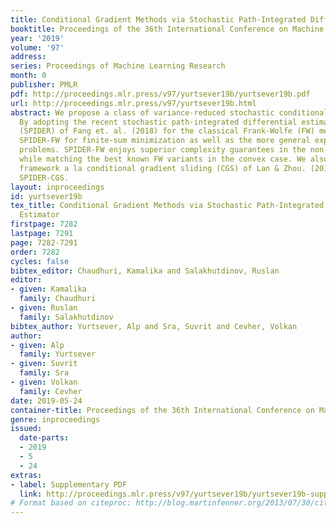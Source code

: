 ```yaml
---
title: Conditional Gradient Methods via Stochastic Path-Integrated Differential Estimator
booktitle: Proceedings of the 36th International Conference on Machine Learning
year: '2019'
volume: '97'
address: 
series: Proceedings of Machine Learning Research
month: 0
publisher: PMLR
pdf: http://proceedings.mlr.press/v97/yurtsever19b/yurtsever19b.pdf
url: http://proceedings.mlr.press/v97/yurtsever19b.html
abstract: We propose a class of variance-reduced stochastic conditional gradient methods.
  By adopting the recent stochastic path-integrated differential estimator technique
  (SPIDER) of Fang et. al. (2018) for the classical Frank-Wolfe (FW) method, we introduce
  SPIDER-FW for finite-sum minimization as well as the more general expectation minimization
  problems. SPIDER-FW enjoys superior complexity guarantees in the non-convex setting,
  while matching the best known FW variants in the convex case. We also extend our
  framework a la conditional gradient sliding (CGS) of Lan & Zhou. (2016), and propose
  SPIDER-CGS.
layout: inproceedings
id: yurtsever19b
tex_title: Conditional Gradient Methods via Stochastic Path-Integrated Differential
  Estimator
firstpage: 7282
lastpage: 7291
page: 7282-7291
order: 7282
cycles: false
bibtex_editor: Chaudhuri, Kamalika and Salakhutdinov, Ruslan
editor:
- given: Kamalika
  family: Chaudhuri
- given: Ruslan
  family: Salakhutdinov
bibtex_author: Yurtsever, Alp and Sra, Suvrit and Cevher, Volkan
author:
- given: Alp
  family: Yurtsever
- given: Suvrit
  family: Sra
- given: Volkan
  family: Cevher
date: 2019-05-24
container-title: Proceedings of the 36th International Conference on Machine Learning
genre: inproceedings
issued:
  date-parts:
  - 2019
  - 5
  - 24
extras: 
- label: Supplementary PDF
  link: http://proceedings.mlr.press/v97/yurtsever19b/yurtsever19b-supp.pdf
# Format based on citeproc: http://blog.martinfenner.org/2013/07/30/citeproc-yaml-for-bibliographies/
---
```

